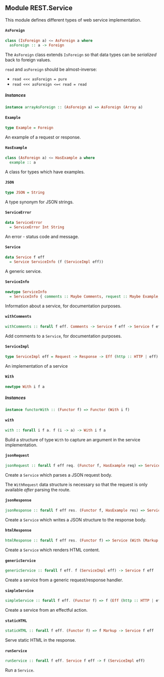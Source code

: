 ## Module REST.Service

This module defines different types of web service implementation.

#### `AsForeign`

``` purescript
class (IsForeign a) <= AsForeign a where
  asForeign :: a -> Foreign
```

The `AsForeign` class extends `IsForeign` so that data types can be _serialized_ back to
foreign values.

`read` and `asForeign` should be almost-inverse:

- `read <<< asForeign = pure`
- `read <<< asForeign <=< read = read`

##### Instances
``` purescript
instance arrayAsForeign :: (AsForeign a) => AsForeign (Array a)
```

#### `Example`

``` purescript
type Example = Foreign
```

An example of a request or response.

#### `HasExample`

``` purescript
class (AsForeign a) <= HasExample a where
  example :: a
```

A class for types which have examples.

#### `JSON`

``` purescript
type JSON = String
```

A type synonym for JSON strings.

#### `ServiceError`

``` purescript
data ServiceError
  = ServiceError Int String
```

An error - status code and message.

#### `Service`

``` purescript
data Service f eff
  = Service ServiceInfo (f (ServiceImpl eff))
```

A generic service.

#### `ServiceInfo`

``` purescript
newtype ServiceInfo
  = ServiceInfo { comments :: Maybe Comments, request :: Maybe Example, response :: Maybe Example }
```

Information about a service, for documentation purposes.

#### `withComments`

``` purescript
withComments :: forall f eff. Comments -> Service f eff -> Service f eff
```

Add comments to a `Service`, for documentation purposes.

#### `ServiceImpl`

``` purescript
type ServiceImpl eff = Request -> Response -> Eff (http :: HTTP | eff) Unit
```

An implementation of a service

#### `With`

``` purescript
newtype With i f a
```

##### Instances
``` purescript
instance functorWith :: (Functor f) => Functor (With i f)
```

#### `with`

``` purescript
with :: forall i f a. f (i -> a) -> With i f a
```

Build a structure of type `With` to capture an argument in the service implementation.

#### `jsonRequest`

``` purescript
jsonRequest :: forall f eff req. (Functor f, HasExample req) => Service (With req f) eff -> Service f eff
```

Create a `Service` which parses a JSON request body.

The `WithRequest` data structure is necessary so that the request is only available
_after_ parsing the route.

#### `jsonResponse`

``` purescript
jsonResponse :: forall f eff res. (Functor f, HasExample res) => Service (With (Either ServiceError res -> Eff (http :: HTTP | eff) Unit) f) eff -> Service f eff
```

Create a `Service` which writes a JSON structure to the response body.

#### `htmlResponse`

``` purescript
htmlResponse :: forall f eff res. (Functor f) => Service (With (Markup -> Eff (http :: HTTP | eff) Unit) f) eff -> Service f eff
```

Create a `Service` which renders HTML content.

#### `genericService`

``` purescript
genericService :: forall f eff. f (ServiceImpl eff) -> Service f eff
```

Create a service from a generic request/response handler.

#### `simpleService`

``` purescript
simpleService :: forall f eff. (Functor f) => f (Eff (http :: HTTP | eff) Unit) -> Service f eff
```

Create a service from an effectful action.

#### `staticHTML`

``` purescript
staticHTML :: forall f eff. (Functor f) => f Markup -> Service f eff
```

Serve static HTML in the response.

#### `runService`

``` purescript
runService :: forall f eff. Service f eff -> f (ServiceImpl eff)
```

Run a `Service`.


